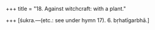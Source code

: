 +++
title = "18. Against witchcraft: with a plant."

+++
[śukra.—(etc.: see under hymn 17). 6. bṛhatīgarbhā.]

